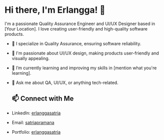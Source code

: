 # Hi there, I'm Erlangga! 👋

I'm a passionate Quality Assurance Engineer and UI/UX Designer based in [Your Location]. I love creating user-friendly and high-quality software products. 

- 🔬 I specialize in Quality Assurance, ensuring software reliability.
- 🎨 I'm passionate about UI/UX design, making products user-friendly and visually appealing.
- 🌱 I’m currently learning and improving my skills in [mention what you're learning].
- 💬 Ask me about QA, UI/UX, or anything tech-related.

  ## 📫 Connect with Me

- LinkedIn: [erlanggasatria](https://www.linkedin.com/in/erlanggasatria)
- Email: [satriapramana](mailto:satriapramana56@gmail.com)
- Portfolio: [erlanggasatria](https://erlanggasatria.framer.website/)
